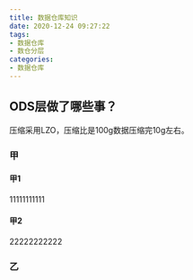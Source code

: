 ```yaml
---
title: 数据仓库知识
date: 2020-12-24 09:27:22
tags:
- 数据仓库
- 数仓分层
categories:
- 数据仓库
---
```


## ODS层做了哪些事？
压缩采用LZO，压缩比是100g数据压缩完10g左右。
### 甲
#### 甲1
11111111111
#### 甲2
22222222222
### 乙
